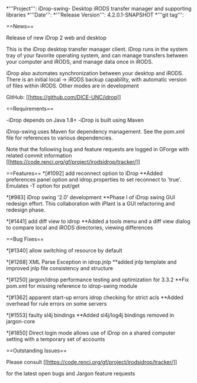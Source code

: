 
*'''Project''': iDrop-swing- Desktop iRODS transfer manager and supporting libraries
*'''Date''': 
*'''Release Version''': 4.2.0.1-SNAPSHOT
*'''git tag''': 


==News==

Release of new iDrop 2 web and desktop 

This is the iDrop desktop transfer manager client.  iDrop runs in the system tray of your favorite operating system, and can manage transfers between your computer and iRODS, and manage data once in iRODS.

iDrop also automates synchronization between your desktop and iRODS.  There is an initial local -> iRODS backup capability, with automatic version of files within iRODS.  Other modes are in development

GitHub:  [[https://github.com/DICE-UNC/idrop]]

==Requirements==

-iDrop depends on Java 1.8+
-iDrop is built using Maven

iDrop-swing uses Maven for dependency management.  See the pom.xml file for references to various dependencies.

Note that the following bug and feature requests are logged in GForge with related commit information [[https://code.renci.org/gf/project/irodsidrop/tracker/]]

==Features==
*[#1092] add reconnect option to iDrop
**Added preferences panel option and idrop.properties to set reconnect to 'true'.  Emulates -T option for put/get

*[#983] iDrop swing '2.0' development
**Phase I of iDrop swing GUI redesign effort.  This collaboration with iPlant is a GUI refactoring and redesign phase.

*[#1441] add diff view to idrop
**Added a tools menu and a diff view dialog to compare local and iRODS directories, viewing differences

==Bug Fixes==


*[#1340] allow switching of resource by default

*[#1268] XML Parse Exception in idrop.jnlp
**added jnlp template and improved jnlp file consistency and structure

*[#1250] jargon/idrop performance testing and optimization for 3.3.2
**Fix pom.xml for missing reference to idrop-swing module

*[#1362] apparent start-up errors idrop checking for strict acls
**Added overhead for rule errors on some servers

*[#1553] faulty sl4j bindings
**Added sl4j/log4j bindings removed in jargon-core

*[#1850] Direct login mode allows use of iDrop on a shared computer setting with a temporary set of accounts

==Outstanding Issues==

Please consult [[https://code.renci.org/gf/project/irodsidrop/tracker/]]

for the latest open bugs and Jargon feature requests
